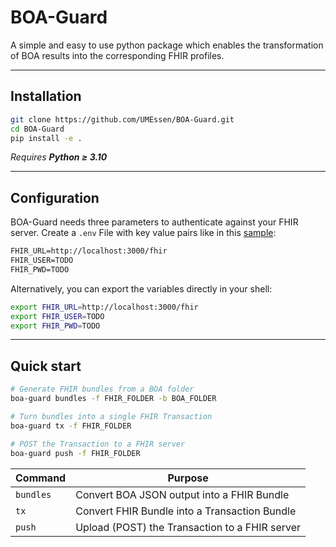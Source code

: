 # BOA-Guard

A simple and easy to use python package which enables the transformation
of BOA results into the corresponding FHIR profiles.

---

## Installation

```bash
git clone https://github.com/UMEssen/BOA-Guard.git
cd BOA-Guard
pip install -e .
```

*Requires **Python ≥ 3.10***

---

## Configuration

BOA-Guard needs three parameters to authenticate against your FHIR server.
Create a `.env` File with key value pairs like in this [sample](.env_sample):

```txt
FHIR_URL=http://localhost:3000/fhir
FHIR_USER=TODO
FHIR_PWD=TODO
```

Alternatively, you can export the variables directly in your shell:

```bash
export FHIR_URL=http://localhost:3000/fhir
export FHIR_USER=TODO
export FHIR_PWD=TODO
```

---

## Quick start

```bash
# Generate FHIR bundles from a BOA folder
boa-guard bundles -f FHIR_FOLDER -b BOA_FOLDER

# Turn bundles into a single FHIR Transaction
boa-guard tx -f FHIR_FOLDER

# POST the Transaction to a FHIR server
boa-guard push -f FHIR_FOLDER
```

| Command   | Purpose                                        |
| --------- | ---------------------------------------------- |
| `bundles` | Convert BOA JSON output into a FHIR Bundle     |
| `tx`      | Convert FHIR Bundle into a Transaction Bundle  |
| `push`    | Upload (POST) the Transaction to a FHIR server |
